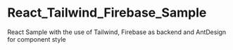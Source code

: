 # React_Tailwind_Firebase_Sample
React Sample with the use of Tailwind, Firebase as backend and AntDesign for component style
